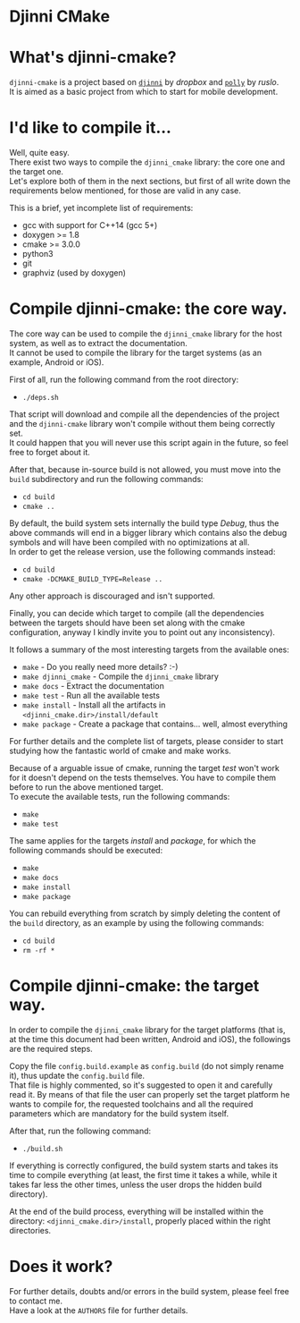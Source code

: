# Djinni CMake

# What's djinni-cmake?

`djinni-cmake` is a project based on
[`djinni`](https://github.com/dropbox/djinni) by _dropbox_ and
[`polly`](https://github.com/ruslo/polly) by _ruslo_.<br/>
It is aimed as a basic project from which to start for mobile development.

# I'd like to compile it...

Well, quite easy.<br/>
There exist two ways to compile the `djinni_cmake` library: the core one and
the target one.<br/>
Let's explore both of them in the next sections, but first of all write down
the requirements below mentioned, for those are valid in any case.

This is a brief, yet incomplete list of requirements:

* gcc with support for C++14 (gcc 5+)
* doxygen >= 1.8
* cmake >= 3.0.0
* python3
* git
* graphviz (used by doxygen)

# Compile djinni-cmake: the core way.

The core way can be used to compile the `djinni_cmake` library for the host
system, as well as to extract the documentation.<br/>
It cannot be used to compile the library for the target systems (as an
example, Android or iOS).

First of all, run the following command from the root directory:

* `./deps.sh`

That script will download and compile all the dependencies of the project and
the `djinni-cmake` library won't compile without them being correctly set.<br/>
It could happen that you will never use this script again in the future, so feel
free to forget about it.

After that, because in-source build is not allowed, you must move into the
`build` subdirectory and run the following commands:

* `cd build`
* `cmake ..`

By default, the build system sets internally the build type _Debug_, thus the
above commands will end in a bigger library which contains also the debug
symbols and will have been compiled with no optimizations at all.<br/>
In order to get the release version, use the following commands instead:

* `cd build`
* `cmake -DCMAKE_BUILD_TYPE=Release ..`

Any other approach is discouraged and isn't supported.

Finally, you can decide which target to compile (all the dependencies between
the targets should have been set along with the cmake configuration, anyway I
kindly invite you to point out any inconsistency).

It follows a summary of the most interesting targets from the available ones:

* `make` - Do you really need more details? :-)
* `make djinni_cmake` - Compile the `djinni_cmake` library
* `make docs` - Extract the documentation
* `make test` - Run all the available tests
* `make install` - Install all the artifacts in `<djinni_cmake.dir>/install/default`
* `make package` - Create a package that contains... well, almost everything

For further details and the complete list of targets, please consider to start
studying how the fantastic world of cmake and make works.

Because of a arguable issue of cmake, running the target _test_ won't work for
it doesn't depend on the tests themselves. You have to compile them before to
run the above mentioned target.<br/>
To execute the available tests, run the following commands:

* `make`
* `make test`

The same applies for the targets _install_ and _package_, for which the
following commands should be executed:

* `make`
* `make docs`
* `make install`
* `make package`

You can rebuild everything from scratch by simply deleting the content of the
`build` directory, as an example by using the following commands:

* `cd build`
* `rm -rf *`

# Compile djinni-cmake: the target way.

In order to compile the `djinni_cmake` library for the target platforms (that
is, at the time this document had been written, Android and iOS), the
followings are the required steps.

Copy the file `config.build.example` as `config.build` (do not simply rename
it), thus update the `config.build` file.<br/>
That file is highly commented, so it's suggested to open it and carefully read
it. By means of that file the user can properly set the target platform he wants
to compile for, the requested toolchains and all the required parameters which
are mandatory for the build system itself.

After that, run the following command:

* `./build.sh`

If everything is correctly configured, the build system starts and takes its
time to compile everything (at least, the first time it takes a while, while it
takes far less the other times, unless the user drops the hidden build
directory).

At the end of the build process, everything will be installed within the
directory: `<djinni_cmake.dir>/install`, properly placed within the right
directories.

# Does it work?

For further details, doubts and/or errors in the build system, please feel free
to contact me.<br/>
Have a look at the `AUTHORS` file for further details.
